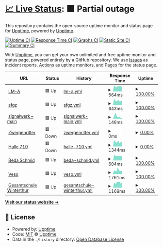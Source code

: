 # [📈 Live Status](https://uptime.signalwerk.ch): <!--live status--> **🟧 Partial outage**

This repository contains the open-source uptime monitor and status page for [Upptime](https://upptime.js.org), powered by [Upptime](https://github.com/upptime/upptime).

[![Uptime CI](https://github.com/signalwerk/upptime/workflows/Uptime%20CI/badge.svg)](https://github.com/signalwerk/upptime/actions?query=workflow%3A%22Uptime+CI%22)
[![Response Time CI](https://github.com/signalwerk/upptime/workflows/Response%20Time%20CI/badge.svg)](https://github.com/signalwerk/upptime/actions?query=workflow%3A%22Response+Time+CI%22)
[![Graphs CI](https://github.com/signalwerk/upptime/workflows/Graphs%20CI/badge.svg)](https://github.com/signalwerk/upptime/actions?query=workflow%3A%22Graphs+CI%22)
[![Static Site CI](https://github.com/signalwerk/upptime/workflows/Static%20Site%20CI/badge.svg)](https://github.com/signalwerk/upptime/actions?query=workflow%3A%22Static+Site+CI%22)
[![Summary CI](https://github.com/signalwerk/upptime/workflows/Summary%20CI/badge.svg)](https://github.com/signalwerk/upptime/actions?query=workflow%3A%22Summary+CI%22)

With [Upptime](https://upptime.js.org), you can get your own unlimited and free uptime monitor and status page, powered entirely by a GitHub repository. We use [Issues](https://github.com/upptime/upptime/issues) as incident reports, [Actions](https://github.com/signalwerk/upptime/actions) as uptime monitors, and [Pages](https://uptime.signalwerk.ch) for the status page.

<!--start: status pages-->
<!-- This summary is generated by Upptime (https://github.com/upptime/upptime) -->
<!-- Do not edit this manually, your changes will be overwritten -->
<!-- prettier-ignore -->
| URL | Status | History | Response Time | Uptime |
| --- | ------ | ------- | ------------- | ------ |
| <img alt="" src="https://icons.duckduckgo.com/ip3/lm-a.ch.ico" height="13"> [LM-A](https://lm-a.ch/) | 🟩 Up | [lm-a.yml](https://github.com/signalwerk/uptime/commits/HEAD/history/lm-a.yml) | <details><summary><img alt="Response time graph" src="./graphs/lm-a/response-time-week.png" height="20"> 564ms</summary><br><a href="https://uptime.signalwerk.ch/history/lm-a"><img alt="Response time 791" src="https://img.shields.io/endpoint?url=https%3A%2F%2Fraw.githubusercontent.com%2Fsignalwerk%2Fuptime%2FHEAD%2Fapi%2Flm-a%2Fresponse-time.json"></a><br><a href="https://uptime.signalwerk.ch/history/lm-a"><img alt="24-hour response time 499" src="https://img.shields.io/endpoint?url=https%3A%2F%2Fraw.githubusercontent.com%2Fsignalwerk%2Fuptime%2FHEAD%2Fapi%2Flm-a%2Fresponse-time-day.json"></a><br><a href="https://uptime.signalwerk.ch/history/lm-a"><img alt="7-day response time 564" src="https://img.shields.io/endpoint?url=https%3A%2F%2Fraw.githubusercontent.com%2Fsignalwerk%2Fuptime%2FHEAD%2Fapi%2Flm-a%2Fresponse-time-week.json"></a><br><a href="https://uptime.signalwerk.ch/history/lm-a"><img alt="30-day response time 609" src="https://img.shields.io/endpoint?url=https%3A%2F%2Fraw.githubusercontent.com%2Fsignalwerk%2Fuptime%2FHEAD%2Fapi%2Flm-a%2Fresponse-time-month.json"></a><br><a href="https://uptime.signalwerk.ch/history/lm-a"><img alt="1-year response time 740" src="https://img.shields.io/endpoint?url=https%3A%2F%2Fraw.githubusercontent.com%2Fsignalwerk%2Fuptime%2FHEAD%2Fapi%2Flm-a%2Fresponse-time-year.json"></a></details> | <details><summary><a href="https://uptime.signalwerk.ch/history/lm-a">100.00%</a></summary><a href="https://uptime.signalwerk.ch/history/lm-a"><img alt="All-time uptime 99.89%" src="https://img.shields.io/endpoint?url=https%3A%2F%2Fraw.githubusercontent.com%2Fsignalwerk%2Fuptime%2FHEAD%2Fapi%2Flm-a%2Fuptime.json"></a><br><a href="https://uptime.signalwerk.ch/history/lm-a"><img alt="24-hour uptime 100.00%" src="https://img.shields.io/endpoint?url=https%3A%2F%2Fraw.githubusercontent.com%2Fsignalwerk%2Fuptime%2FHEAD%2Fapi%2Flm-a%2Fuptime-day.json"></a><br><a href="https://uptime.signalwerk.ch/history/lm-a"><img alt="7-day uptime 100.00%" src="https://img.shields.io/endpoint?url=https%3A%2F%2Fraw.githubusercontent.com%2Fsignalwerk%2Fuptime%2FHEAD%2Fapi%2Flm-a%2Fuptime-week.json"></a><br><a href="https://uptime.signalwerk.ch/history/lm-a"><img alt="30-day uptime 100.00%" src="https://img.shields.io/endpoint?url=https%3A%2F%2Fraw.githubusercontent.com%2Fsignalwerk%2Fuptime%2FHEAD%2Fapi%2Flm-a%2Fuptime-month.json"></a><br><a href="https://uptime.signalwerk.ch/history/lm-a"><img alt="1-year uptime 99.90%" src="https://img.shields.io/endpoint?url=https%3A%2F%2Fraw.githubusercontent.com%2Fsignalwerk%2Fuptime%2FHEAD%2Fapi%2Flm-a%2Fuptime-year.json"></a></details>
| <img alt="" src="https://icons.duckduckgo.com/ip3/sfgz.ch.ico" height="13"> [sfgz](https://sfgz.ch/) | 🟩 Up | [sfgz.yml](https://github.com/signalwerk/uptime/commits/HEAD/history/sfgz.yml) | <details><summary><img alt="Response time graph" src="./graphs/sfgz/response-time-week.png" height="20"> 643ms</summary><br><a href="https://uptime.signalwerk.ch/history/sfgz"><img alt="Response time 857" src="https://img.shields.io/endpoint?url=https%3A%2F%2Fraw.githubusercontent.com%2Fsignalwerk%2Fuptime%2FHEAD%2Fapi%2Fsfgz%2Fresponse-time.json"></a><br><a href="https://uptime.signalwerk.ch/history/sfgz"><img alt="24-hour response time 659" src="https://img.shields.io/endpoint?url=https%3A%2F%2Fraw.githubusercontent.com%2Fsignalwerk%2Fuptime%2FHEAD%2Fapi%2Fsfgz%2Fresponse-time-day.json"></a><br><a href="https://uptime.signalwerk.ch/history/sfgz"><img alt="7-day response time 643" src="https://img.shields.io/endpoint?url=https%3A%2F%2Fraw.githubusercontent.com%2Fsignalwerk%2Fuptime%2FHEAD%2Fapi%2Fsfgz%2Fresponse-time-week.json"></a><br><a href="https://uptime.signalwerk.ch/history/sfgz"><img alt="30-day response time 714" src="https://img.shields.io/endpoint?url=https%3A%2F%2Fraw.githubusercontent.com%2Fsignalwerk%2Fuptime%2FHEAD%2Fapi%2Fsfgz%2Fresponse-time-month.json"></a><br><a href="https://uptime.signalwerk.ch/history/sfgz"><img alt="1-year response time 879" src="https://img.shields.io/endpoint?url=https%3A%2F%2Fraw.githubusercontent.com%2Fsignalwerk%2Fuptime%2FHEAD%2Fapi%2Fsfgz%2Fresponse-time-year.json"></a></details> | <details><summary><a href="https://uptime.signalwerk.ch/history/sfgz">100.00%</a></summary><a href="https://uptime.signalwerk.ch/history/sfgz"><img alt="All-time uptime 99.16%" src="https://img.shields.io/endpoint?url=https%3A%2F%2Fraw.githubusercontent.com%2Fsignalwerk%2Fuptime%2FHEAD%2Fapi%2Fsfgz%2Fuptime.json"></a><br><a href="https://uptime.signalwerk.ch/history/sfgz"><img alt="24-hour uptime 100.00%" src="https://img.shields.io/endpoint?url=https%3A%2F%2Fraw.githubusercontent.com%2Fsignalwerk%2Fuptime%2FHEAD%2Fapi%2Fsfgz%2Fuptime-day.json"></a><br><a href="https://uptime.signalwerk.ch/history/sfgz"><img alt="7-day uptime 100.00%" src="https://img.shields.io/endpoint?url=https%3A%2F%2Fraw.githubusercontent.com%2Fsignalwerk%2Fuptime%2FHEAD%2Fapi%2Fsfgz%2Fuptime-week.json"></a><br><a href="https://uptime.signalwerk.ch/history/sfgz"><img alt="30-day uptime 99.85%" src="https://img.shields.io/endpoint?url=https%3A%2F%2Fraw.githubusercontent.com%2Fsignalwerk%2Fuptime%2FHEAD%2Fapi%2Fsfgz%2Fuptime-month.json"></a><br><a href="https://uptime.signalwerk.ch/history/sfgz"><img alt="1-year uptime 98.76%" src="https://img.shields.io/endpoint?url=https%3A%2F%2Fraw.githubusercontent.com%2Fsignalwerk%2Fuptime%2FHEAD%2Fapi%2Fsfgz%2Fuptime-year.json"></a></details>
| <img alt="" src="https://icons.duckduckgo.com/ip3/signalwerk.ch.ico" height="13"> [signalwerk – main](https://signalwerk.ch/) | 🟩 Up | [signalwerk-main.yml](https://github.com/signalwerk/uptime/commits/HEAD/history/signalwerk-main.yml) | <details><summary><img alt="Response time graph" src="./graphs/signalwerk-main/response-time-week.png" height="20"> 148ms</summary><br><a href="https://uptime.signalwerk.ch/history/signalwerk-main"><img alt="Response time 128" src="https://img.shields.io/endpoint?url=https%3A%2F%2Fraw.githubusercontent.com%2Fsignalwerk%2Fuptime%2FHEAD%2Fapi%2Fsignalwerk-main%2Fresponse-time.json"></a><br><a href="https://uptime.signalwerk.ch/history/signalwerk-main"><img alt="24-hour response time 56" src="https://img.shields.io/endpoint?url=https%3A%2F%2Fraw.githubusercontent.com%2Fsignalwerk%2Fuptime%2FHEAD%2Fapi%2Fsignalwerk-main%2Fresponse-time-day.json"></a><br><a href="https://uptime.signalwerk.ch/history/signalwerk-main"><img alt="7-day response time 148" src="https://img.shields.io/endpoint?url=https%3A%2F%2Fraw.githubusercontent.com%2Fsignalwerk%2Fuptime%2FHEAD%2Fapi%2Fsignalwerk-main%2Fresponse-time-week.json"></a><br><a href="https://uptime.signalwerk.ch/history/signalwerk-main"><img alt="30-day response time 144" src="https://img.shields.io/endpoint?url=https%3A%2F%2Fraw.githubusercontent.com%2Fsignalwerk%2Fuptime%2FHEAD%2Fapi%2Fsignalwerk-main%2Fresponse-time-month.json"></a><br><a href="https://uptime.signalwerk.ch/history/signalwerk-main"><img alt="1-year response time 126" src="https://img.shields.io/endpoint?url=https%3A%2F%2Fraw.githubusercontent.com%2Fsignalwerk%2Fuptime%2FHEAD%2Fapi%2Fsignalwerk-main%2Fresponse-time-year.json"></a></details> | <details><summary><a href="https://uptime.signalwerk.ch/history/signalwerk-main">100.00%</a></summary><a href="https://uptime.signalwerk.ch/history/signalwerk-main"><img alt="All-time uptime 100.00%" src="https://img.shields.io/endpoint?url=https%3A%2F%2Fraw.githubusercontent.com%2Fsignalwerk%2Fuptime%2FHEAD%2Fapi%2Fsignalwerk-main%2Fuptime.json"></a><br><a href="https://uptime.signalwerk.ch/history/signalwerk-main"><img alt="24-hour uptime 100.00%" src="https://img.shields.io/endpoint?url=https%3A%2F%2Fraw.githubusercontent.com%2Fsignalwerk%2Fuptime%2FHEAD%2Fapi%2Fsignalwerk-main%2Fuptime-day.json"></a><br><a href="https://uptime.signalwerk.ch/history/signalwerk-main"><img alt="7-day uptime 100.00%" src="https://img.shields.io/endpoint?url=https%3A%2F%2Fraw.githubusercontent.com%2Fsignalwerk%2Fuptime%2FHEAD%2Fapi%2Fsignalwerk-main%2Fuptime-week.json"></a><br><a href="https://uptime.signalwerk.ch/history/signalwerk-main"><img alt="30-day uptime 100.00%" src="https://img.shields.io/endpoint?url=https%3A%2F%2Fraw.githubusercontent.com%2Fsignalwerk%2Fuptime%2FHEAD%2Fapi%2Fsignalwerk-main%2Fuptime-month.json"></a><br><a href="https://uptime.signalwerk.ch/history/signalwerk-main"><img alt="1-year uptime 99.99%" src="https://img.shields.io/endpoint?url=https%3A%2F%2Fraw.githubusercontent.com%2Fsignalwerk%2Fuptime%2FHEAD%2Fapi%2Fsignalwerk-main%2Fuptime-year.json"></a></details>
| <img alt="" src="https://icons.duckduckgo.com/ip3/zwergenritter.ch.ico" height="13"> [Zwergenritter](https://zwergenritter.ch/) | 🟥 Down | [zwergenritter.yml](https://github.com/signalwerk/uptime/commits/HEAD/history/zwergenritter.yml) | <details><summary><img alt="Response time graph" src="./graphs/zwergenritter/response-time-week.png" height="20"> 0ms</summary><br><a href="https://uptime.signalwerk.ch/history/zwergenritter"><img alt="Response time 1631" src="https://img.shields.io/endpoint?url=https%3A%2F%2Fraw.githubusercontent.com%2Fsignalwerk%2Fuptime%2FHEAD%2Fapi%2Fzwergenritter%2Fresponse-time.json"></a><br><a href="https://uptime.signalwerk.ch/history/zwergenritter"><img alt="24-hour response time 0" src="https://img.shields.io/endpoint?url=https%3A%2F%2Fraw.githubusercontent.com%2Fsignalwerk%2Fuptime%2FHEAD%2Fapi%2Fzwergenritter%2Fresponse-time-day.json"></a><br><a href="https://uptime.signalwerk.ch/history/zwergenritter"><img alt="7-day response time 0" src="https://img.shields.io/endpoint?url=https%3A%2F%2Fraw.githubusercontent.com%2Fsignalwerk%2Fuptime%2FHEAD%2Fapi%2Fzwergenritter%2Fresponse-time-week.json"></a><br><a href="https://uptime.signalwerk.ch/history/zwergenritter"><img alt="30-day response time 545" src="https://img.shields.io/endpoint?url=https%3A%2F%2Fraw.githubusercontent.com%2Fsignalwerk%2Fuptime%2FHEAD%2Fapi%2Fzwergenritter%2Fresponse-time-month.json"></a><br><a href="https://uptime.signalwerk.ch/history/zwergenritter"><img alt="1-year response time 1698" src="https://img.shields.io/endpoint?url=https%3A%2F%2Fraw.githubusercontent.com%2Fsignalwerk%2Fuptime%2FHEAD%2Fapi%2Fzwergenritter%2Fresponse-time-year.json"></a></details> | <details><summary><a href="https://uptime.signalwerk.ch/history/zwergenritter">0.00%</a></summary><a href="https://uptime.signalwerk.ch/history/zwergenritter"><img alt="All-time uptime 96.66%" src="https://img.shields.io/endpoint?url=https%3A%2F%2Fraw.githubusercontent.com%2Fsignalwerk%2Fuptime%2FHEAD%2Fapi%2Fzwergenritter%2Fuptime.json"></a><br><a href="https://uptime.signalwerk.ch/history/zwergenritter"><img alt="24-hour uptime 0.00%" src="https://img.shields.io/endpoint?url=https%3A%2F%2Fraw.githubusercontent.com%2Fsignalwerk%2Fuptime%2FHEAD%2Fapi%2Fzwergenritter%2Fuptime-day.json"></a><br><a href="https://uptime.signalwerk.ch/history/zwergenritter"><img alt="7-day uptime 0.00%" src="https://img.shields.io/endpoint?url=https%3A%2F%2Fraw.githubusercontent.com%2Fsignalwerk%2Fuptime%2FHEAD%2Fapi%2Fzwergenritter%2Fuptime-week.json"></a><br><a href="https://uptime.signalwerk.ch/history/zwergenritter"><img alt="30-day uptime 67.14%" src="https://img.shields.io/endpoint?url=https%3A%2F%2Fraw.githubusercontent.com%2Fsignalwerk%2Fuptime%2FHEAD%2Fapi%2Fzwergenritter%2Fuptime-month.json"></a><br><a href="https://uptime.signalwerk.ch/history/zwergenritter"><img alt="1-year uptime 94.99%" src="https://img.shields.io/endpoint?url=https%3A%2F%2Fraw.githubusercontent.com%2Fsignalwerk%2Fuptime%2FHEAD%2Fapi%2Fzwergenritter%2Fuptime-year.json"></a></details>
| <img alt="" src="https://icons.duckduckgo.com/ip3/planungszone-ausstellung.ch.ico" height="13"> [Halle 710](http://planungszone-ausstellung.ch/) | 🟥 Down | [halle-710.yml](https://github.com/signalwerk/uptime/commits/HEAD/history/halle-710.yml) | <details><summary><img alt="Response time graph" src="./graphs/halle-710/response-time-week.png" height="20"> 1344ms</summary><br><a href="https://uptime.signalwerk.ch/history/halle-710"><img alt="Response time 1201" src="https://img.shields.io/endpoint?url=https%3A%2F%2Fraw.githubusercontent.com%2Fsignalwerk%2Fuptime%2FHEAD%2Fapi%2Fhalle-710%2Fresponse-time.json"></a><br><a href="https://uptime.signalwerk.ch/history/halle-710"><img alt="24-hour response time 1207" src="https://img.shields.io/endpoint?url=https%3A%2F%2Fraw.githubusercontent.com%2Fsignalwerk%2Fuptime%2FHEAD%2Fapi%2Fhalle-710%2Fresponse-time-day.json"></a><br><a href="https://uptime.signalwerk.ch/history/halle-710"><img alt="7-day response time 1344" src="https://img.shields.io/endpoint?url=https%3A%2F%2Fraw.githubusercontent.com%2Fsignalwerk%2Fuptime%2FHEAD%2Fapi%2Fhalle-710%2Fresponse-time-week.json"></a><br><a href="https://uptime.signalwerk.ch/history/halle-710"><img alt="30-day response time 1557" src="https://img.shields.io/endpoint?url=https%3A%2F%2Fraw.githubusercontent.com%2Fsignalwerk%2Fuptime%2FHEAD%2Fapi%2Fhalle-710%2Fresponse-time-month.json"></a><br><a href="https://uptime.signalwerk.ch/history/halle-710"><img alt="1-year response time 1442" src="https://img.shields.io/endpoint?url=https%3A%2F%2Fraw.githubusercontent.com%2Fsignalwerk%2Fuptime%2FHEAD%2Fapi%2Fhalle-710%2Fresponse-time-year.json"></a></details> | <details><summary><a href="https://uptime.signalwerk.ch/history/halle-710">0.00%</a></summary><a href="https://uptime.signalwerk.ch/history/halle-710"><img alt="All-time uptime 36.37%" src="https://img.shields.io/endpoint?url=https%3A%2F%2Fraw.githubusercontent.com%2Fsignalwerk%2Fuptime%2FHEAD%2Fapi%2Fhalle-710%2Fuptime.json"></a><br><a href="https://uptime.signalwerk.ch/history/halle-710"><img alt="24-hour uptime 0.00%" src="https://img.shields.io/endpoint?url=https%3A%2F%2Fraw.githubusercontent.com%2Fsignalwerk%2Fuptime%2FHEAD%2Fapi%2Fhalle-710%2Fuptime-day.json"></a><br><a href="https://uptime.signalwerk.ch/history/halle-710"><img alt="7-day uptime 0.00%" src="https://img.shields.io/endpoint?url=https%3A%2F%2Fraw.githubusercontent.com%2Fsignalwerk%2Fuptime%2FHEAD%2Fapi%2Fhalle-710%2Fuptime-week.json"></a><br><a href="https://uptime.signalwerk.ch/history/halle-710"><img alt="30-day uptime 0.00%" src="https://img.shields.io/endpoint?url=https%3A%2F%2Fraw.githubusercontent.com%2Fsignalwerk%2Fuptime%2FHEAD%2Fapi%2Fhalle-710%2Fuptime-month.json"></a><br><a href="https://uptime.signalwerk.ch/history/halle-710"><img alt="1-year uptime 14.33%" src="https://img.shields.io/endpoint?url=https%3A%2F%2Fraw.githubusercontent.com%2Fsignalwerk%2Fuptime%2FHEAD%2Fapi%2Fhalle-710%2Fuptime-year.json"></a></details>
| <img alt="" src="https://icons.duckduckgo.com/ip3/bedaschmid.ch.ico" height="13"> [Beda Schmid](https://bedaschmid.ch/) | 🟩 Up | [beda-schmid.yml](https://github.com/signalwerk/uptime/commits/HEAD/history/beda-schmid.yml) | <details><summary><img alt="Response time graph" src="./graphs/beda-schmid/response-time-week.png" height="20"> 604ms</summary><br><a href="https://uptime.signalwerk.ch/history/beda-schmid"><img alt="Response time 661" src="https://img.shields.io/endpoint?url=https%3A%2F%2Fraw.githubusercontent.com%2Fsignalwerk%2Fuptime%2FHEAD%2Fapi%2Fbeda-schmid%2Fresponse-time.json"></a><br><a href="https://uptime.signalwerk.ch/history/beda-schmid"><img alt="24-hour response time 591" src="https://img.shields.io/endpoint?url=https%3A%2F%2Fraw.githubusercontent.com%2Fsignalwerk%2Fuptime%2FHEAD%2Fapi%2Fbeda-schmid%2Fresponse-time-day.json"></a><br><a href="https://uptime.signalwerk.ch/history/beda-schmid"><img alt="7-day response time 604" src="https://img.shields.io/endpoint?url=https%3A%2F%2Fraw.githubusercontent.com%2Fsignalwerk%2Fuptime%2FHEAD%2Fapi%2Fbeda-schmid%2Fresponse-time-week.json"></a><br><a href="https://uptime.signalwerk.ch/history/beda-schmid"><img alt="30-day response time 628" src="https://img.shields.io/endpoint?url=https%3A%2F%2Fraw.githubusercontent.com%2Fsignalwerk%2Fuptime%2FHEAD%2Fapi%2Fbeda-schmid%2Fresponse-time-month.json"></a><br><a href="https://uptime.signalwerk.ch/history/beda-schmid"><img alt="1-year response time 661" src="https://img.shields.io/endpoint?url=https%3A%2F%2Fraw.githubusercontent.com%2Fsignalwerk%2Fuptime%2FHEAD%2Fapi%2Fbeda-schmid%2Fresponse-time-year.json"></a></details> | <details><summary><a href="https://uptime.signalwerk.ch/history/beda-schmid">100.00%</a></summary><a href="https://uptime.signalwerk.ch/history/beda-schmid"><img alt="All-time uptime 98.98%" src="https://img.shields.io/endpoint?url=https%3A%2F%2Fraw.githubusercontent.com%2Fsignalwerk%2Fuptime%2FHEAD%2Fapi%2Fbeda-schmid%2Fuptime.json"></a><br><a href="https://uptime.signalwerk.ch/history/beda-schmid"><img alt="24-hour uptime 100.00%" src="https://img.shields.io/endpoint?url=https%3A%2F%2Fraw.githubusercontent.com%2Fsignalwerk%2Fuptime%2FHEAD%2Fapi%2Fbeda-schmid%2Fuptime-day.json"></a><br><a href="https://uptime.signalwerk.ch/history/beda-schmid"><img alt="7-day uptime 100.00%" src="https://img.shields.io/endpoint?url=https%3A%2F%2Fraw.githubusercontent.com%2Fsignalwerk%2Fuptime%2FHEAD%2Fapi%2Fbeda-schmid%2Fuptime-week.json"></a><br><a href="https://uptime.signalwerk.ch/history/beda-schmid"><img alt="30-day uptime 100.00%" src="https://img.shields.io/endpoint?url=https%3A%2F%2Fraw.githubusercontent.com%2Fsignalwerk%2Fuptime%2FHEAD%2Fapi%2Fbeda-schmid%2Fuptime-month.json"></a><br><a href="https://uptime.signalwerk.ch/history/beda-schmid"><img alt="1-year uptime 98.98%" src="https://img.shields.io/endpoint?url=https%3A%2F%2Fraw.githubusercontent.com%2Fsignalwerk%2Fuptime%2FHEAD%2Fapi%2Fbeda-schmid%2Fuptime-year.json"></a></details>
| <img alt="" src="https://icons.duckduckgo.com/ip3/www.veso.ch.ico" height="13"> [Veso](https://www.veso.ch/) | 🟩 Up | [veso.yml](https://github.com/signalwerk/uptime/commits/HEAD/history/veso.yml) | <details><summary><img alt="Response time graph" src="./graphs/veso/response-time-week.png" height="20"> 1761ms</summary><br><a href="https://uptime.signalwerk.ch/history/veso"><img alt="Response time 1795" src="https://img.shields.io/endpoint?url=https%3A%2F%2Fraw.githubusercontent.com%2Fsignalwerk%2Fuptime%2FHEAD%2Fapi%2Fveso%2Fresponse-time.json"></a><br><a href="https://uptime.signalwerk.ch/history/veso"><img alt="24-hour response time 1417" src="https://img.shields.io/endpoint?url=https%3A%2F%2Fraw.githubusercontent.com%2Fsignalwerk%2Fuptime%2FHEAD%2Fapi%2Fveso%2Fresponse-time-day.json"></a><br><a href="https://uptime.signalwerk.ch/history/veso"><img alt="7-day response time 1761" src="https://img.shields.io/endpoint?url=https%3A%2F%2Fraw.githubusercontent.com%2Fsignalwerk%2Fuptime%2FHEAD%2Fapi%2Fveso%2Fresponse-time-week.json"></a><br><a href="https://uptime.signalwerk.ch/history/veso"><img alt="30-day response time 1804" src="https://img.shields.io/endpoint?url=https%3A%2F%2Fraw.githubusercontent.com%2Fsignalwerk%2Fuptime%2FHEAD%2Fapi%2Fveso%2Fresponse-time-month.json"></a><br><a href="https://uptime.signalwerk.ch/history/veso"><img alt="1-year response time 1795" src="https://img.shields.io/endpoint?url=https%3A%2F%2Fraw.githubusercontent.com%2Fsignalwerk%2Fuptime%2FHEAD%2Fapi%2Fveso%2Fresponse-time-year.json"></a></details> | <details><summary><a href="https://uptime.signalwerk.ch/history/veso">100.00%</a></summary><a href="https://uptime.signalwerk.ch/history/veso"><img alt="All-time uptime 100.00%" src="https://img.shields.io/endpoint?url=https%3A%2F%2Fraw.githubusercontent.com%2Fsignalwerk%2Fuptime%2FHEAD%2Fapi%2Fveso%2Fuptime.json"></a><br><a href="https://uptime.signalwerk.ch/history/veso"><img alt="24-hour uptime 100.00%" src="https://img.shields.io/endpoint?url=https%3A%2F%2Fraw.githubusercontent.com%2Fsignalwerk%2Fuptime%2FHEAD%2Fapi%2Fveso%2Fuptime-day.json"></a><br><a href="https://uptime.signalwerk.ch/history/veso"><img alt="7-day uptime 100.00%" src="https://img.shields.io/endpoint?url=https%3A%2F%2Fraw.githubusercontent.com%2Fsignalwerk%2Fuptime%2FHEAD%2Fapi%2Fveso%2Fuptime-week.json"></a><br><a href="https://uptime.signalwerk.ch/history/veso"><img alt="30-day uptime 100.00%" src="https://img.shields.io/endpoint?url=https%3A%2F%2Fraw.githubusercontent.com%2Fsignalwerk%2Fuptime%2FHEAD%2Fapi%2Fveso%2Fuptime-month.json"></a><br><a href="https://uptime.signalwerk.ch/history/veso"><img alt="1-year uptime 100.00%" src="https://img.shields.io/endpoint?url=https%3A%2F%2Fraw.githubusercontent.com%2Fsignalwerk%2Fuptime%2FHEAD%2Fapi%2Fveso%2Fuptime-year.json"></a></details>
| <img alt="" src="https://icons.duckduckgo.com/ip3/gesamtschulewinterthur.ch.ico" height="13"> [Gesamtschule Winterthur](https://gesamtschulewinterthur.ch/) | 🟩 Up | [gesamtschule-winterthur.yml](https://github.com/signalwerk/uptime/commits/HEAD/history/gesamtschule-winterthur.yml) | <details><summary><img alt="Response time graph" src="./graphs/gesamtschule-winterthur/response-time-week.png" height="20"> 1169ms</summary><br><a href="https://uptime.signalwerk.ch/history/gesamtschule-winterthur"><img alt="Response time 1140" src="https://img.shields.io/endpoint?url=https%3A%2F%2Fraw.githubusercontent.com%2Fsignalwerk%2Fuptime%2FHEAD%2Fapi%2Fgesamtschule-winterthur%2Fresponse-time.json"></a><br><a href="https://uptime.signalwerk.ch/history/gesamtschule-winterthur"><img alt="24-hour response time 1389" src="https://img.shields.io/endpoint?url=https%3A%2F%2Fraw.githubusercontent.com%2Fsignalwerk%2Fuptime%2FHEAD%2Fapi%2Fgesamtschule-winterthur%2Fresponse-time-day.json"></a><br><a href="https://uptime.signalwerk.ch/history/gesamtschule-winterthur"><img alt="7-day response time 1169" src="https://img.shields.io/endpoint?url=https%3A%2F%2Fraw.githubusercontent.com%2Fsignalwerk%2Fuptime%2FHEAD%2Fapi%2Fgesamtschule-winterthur%2Fresponse-time-week.json"></a><br><a href="https://uptime.signalwerk.ch/history/gesamtschule-winterthur"><img alt="30-day response time 1131" src="https://img.shields.io/endpoint?url=https%3A%2F%2Fraw.githubusercontent.com%2Fsignalwerk%2Fuptime%2FHEAD%2Fapi%2Fgesamtschule-winterthur%2Fresponse-time-month.json"></a><br><a href="https://uptime.signalwerk.ch/history/gesamtschule-winterthur"><img alt="1-year response time 1140" src="https://img.shields.io/endpoint?url=https%3A%2F%2Fraw.githubusercontent.com%2Fsignalwerk%2Fuptime%2FHEAD%2Fapi%2Fgesamtschule-winterthur%2Fresponse-time-year.json"></a></details> | <details><summary><a href="https://uptime.signalwerk.ch/history/gesamtschule-winterthur">100.00%</a></summary><a href="https://uptime.signalwerk.ch/history/gesamtschule-winterthur"><img alt="All-time uptime 100.00%" src="https://img.shields.io/endpoint?url=https%3A%2F%2Fraw.githubusercontent.com%2Fsignalwerk%2Fuptime%2FHEAD%2Fapi%2Fgesamtschule-winterthur%2Fuptime.json"></a><br><a href="https://uptime.signalwerk.ch/history/gesamtschule-winterthur"><img alt="24-hour uptime 100.00%" src="https://img.shields.io/endpoint?url=https%3A%2F%2Fraw.githubusercontent.com%2Fsignalwerk%2Fuptime%2FHEAD%2Fapi%2Fgesamtschule-winterthur%2Fuptime-day.json"></a><br><a href="https://uptime.signalwerk.ch/history/gesamtschule-winterthur"><img alt="7-day uptime 100.00%" src="https://img.shields.io/endpoint?url=https%3A%2F%2Fraw.githubusercontent.com%2Fsignalwerk%2Fuptime%2FHEAD%2Fapi%2Fgesamtschule-winterthur%2Fuptime-week.json"></a><br><a href="https://uptime.signalwerk.ch/history/gesamtschule-winterthur"><img alt="30-day uptime 100.00%" src="https://img.shields.io/endpoint?url=https%3A%2F%2Fraw.githubusercontent.com%2Fsignalwerk%2Fuptime%2FHEAD%2Fapi%2Fgesamtschule-winterthur%2Fuptime-month.json"></a><br><a href="https://uptime.signalwerk.ch/history/gesamtschule-winterthur"><img alt="1-year uptime 100.00%" src="https://img.shields.io/endpoint?url=https%3A%2F%2Fraw.githubusercontent.com%2Fsignalwerk%2Fuptime%2FHEAD%2Fapi%2Fgesamtschule-winterthur%2Fuptime-year.json"></a></details>

<!--end: status pages-->

[**Visit our status website →**](https://uptime.signalwerk.ch)

## 📄 License

- Powered by: [Upptime](https://github.com/upptime/upptime)
- Code: [MIT](./LICENSE) © [Upptime](https://upptime.js.org)
- Data in the `./history` directory: [Open Database License](https://opendatacommons.org/licenses/odbl/1-0/)
